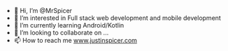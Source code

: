 - 👋 Hi, I’m @MrSpicer
- 👀 I’m interested in Full stack web development and mobile development
- 🌱 I’m currently learning Android/Kotlin
- 💞️ I’m looking to collaborate on ...
- 📫 How to reach me www.justinspicer.com

<!---
MrSpicer/MrSpicer is a ✨ special ✨ repository because its `README.md` (this file) appears on your GitHub profile.
You can click the Preview link to take a look at your changes.
--->
